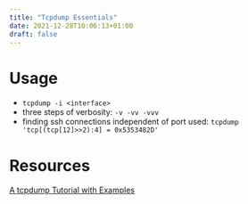 ```yaml
---
title: "Tcpdump Essentials"
date: 2021-12-28T10:06:13+01:00
draft: false
---
```



# Usage
- `tcpdump -i <interface>`
- three steps of verbosity: `-v -vv -vvv`
- finding ssh connections independent of port used:
`tcpdump 'tcp[(tcp[12]>>2):4] = 0x5353482D'`

# Resources
[A tcpdump Tutorial with Examples](https://danielmiessler.com/study/tcpdump/)

